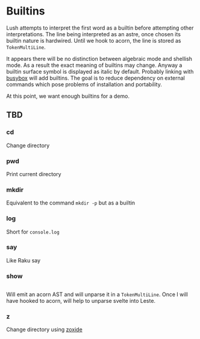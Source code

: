 # Builtins

Lush attempts to interpret the first word as a builtin before attempting
other interpretations. The line being interpreted as an astre, once chosen
its builtin nature is hardwired. Until we hook to acorn, the line is
stored as `TokenMultiLine`.

It appears there will be no distinction between algebraic mode and shellish mode.
As a result the exact meaning of builtins may change.
Anyway a builtin surface symbol is displayed as italic by default.
Probably linking with [busybox](busybox) will add builtins. The goal is to reduce
dependency on external commands which pose problems of installation and portability.

At this point, we want enough builtins for a demo.

## TBD

### cd

Change directory

### pwd

Print current directory

### mkdir

Equivalent to the command `mkdir -p` but as a builtin

### log

Short for `console.log`

### say

Like Raku say

### show

```show file.ts
````

Will emit an acorn AST and will unparse it in a `TokenMultiLine`.
Once I will have hooked to acorn, will help to unparse svelte
into Leste.

### z

Change directory using [zoxide](https://github.com/ajeetdsouza/zoxide)
